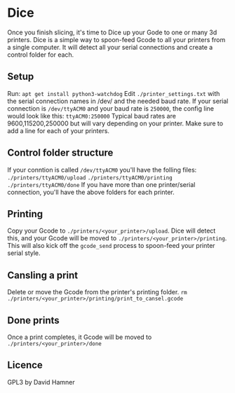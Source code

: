 # Dice
Once you finish slicing, it's time to Dice up your Gode to one or many 3d printers. 
Dice is a simple way to spoon-feed Gcode to all your printers from a single computer. It will detect all your serial connections and create a control folder for each.

Setup
---
Run: `apt get install python3-watchdog`
Edit `./printer_settings.txt` with the serial connection names in /dev/ and the needed baud rate. If your serial connection is `/dev/ttyACM0` and your baud rate is `250000`, the config line would look like this: `ttyACM0:250000`
Typical baud rates are 9600,115200,250000 but will vary depending on your printer. 
Make sure to add a line for each of your printers. 

Control folder structure
----
If your conntion is called `/dev/ttyACM0` you'll have the folling files:
`./printers/ttyACM0/upload`
`./printers/ttyACM0/printing`
`./printers/ttyACM0/done`
If you have more than one printer/serial connection, you'll have the above folders for each printer. 

Printing
---
Copy your Gcode to `./printers/<your_printer>/upload`.
Dice will detect this, and your Gcode will be moved to `./printers/<your_printer>/printing`. This will also kick off the `gcode_send` process to spoon-feed your printer serial style. 

Cansling a print
---
Delete or move the Gcode from the printer's printing folder.
`rm ./printers/<your_printer>/printing/print_to_cansel.gcode`

Done prints
---
Once a print completes, it Gcode will be moved to `./printers/<your_printer>/done`

Licence
---
GPL3 by David Hamner
